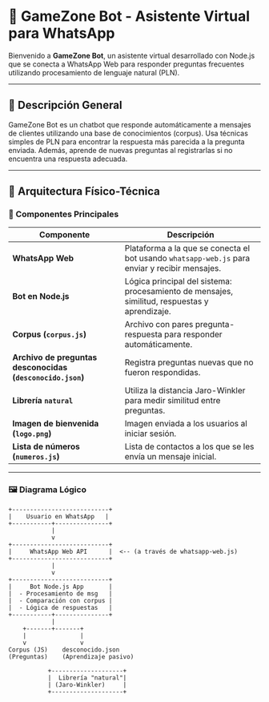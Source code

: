 # 🤖 GameZone Bot - Asistente Virtual para WhatsApp

Bienvenido a **GameZone Bot**, un asistente virtual desarrollado con Node.js que se conecta a WhatsApp Web para responder preguntas frecuentes utilizando procesamiento de lenguaje natural (PLN).

---

## 🧠 Descripción General

GameZone Bot es un chatbot que responde automáticamente a mensajes de clientes utilizando una base de conocimientos (corpus). Usa técnicas simples de PLN para encontrar la respuesta más parecida a la pregunta enviada. Además, aprende de nuevas preguntas al registrarlas si no encuentra una respuesta adecuada.

---

## 🧱 Arquitectura Físico-Técnica

### 📌 Componentes Principales

| Componente | Descripción |
|------------|-------------|
| **WhatsApp Web** | Plataforma a la que se conecta el bot usando `whatsapp-web.js` para enviar y recibir mensajes. |
| **Bot en Node.js** | Lógica principal del sistema: procesamiento de mensajes, similitud, respuestas y aprendizaje. |
| **Corpus (`corpus.js`)** | Archivo con pares pregunta-respuesta para responder automáticamente. |
| **Archivo de preguntas desconocidas (`desconocido.json`)** | Registra preguntas nuevas que no fueron respondidas. |
| **Librería `natural`** | Utiliza la distancia Jaro-Winkler para medir similitud entre preguntas. |
| **Imagen de bienvenida (`logo.png`)** | Imagen enviada a los usuarios al iniciar sesión. |
| **Lista de números (`numeros.js`)** | Lista de contactos a los que se les envía un mensaje inicial. |

---

### 🖼️ Diagrama Lógico

```plaintext
+---------------------------+
|    Usuario en WhatsApp   |
+-----------+---------------+
            |
            v
+---------------------------+
|     WhatsApp Web API      |  <-- (a través de whatsapp-web.js)
+---------------------------+
            |
            v
+---------------------------+
|     Bot Node.js App       |
|  - Procesamiento de msg   |
|  - Comparación con corpus |
|  - Lógica de respuestas   |
+-----------+---------------+
            |
    +-------+-------+
    |               |
    v               v
Corpus (JS)    desconocido.json
(Preguntas)    (Aprendizaje pasivo)

           +--------------------+
           |  Librería "natural"|
           | (Jaro-Winkler)     |
           +--------------------+
